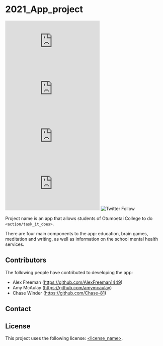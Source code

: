 # 2021_App_project

<!--- These are examples. See https://shields.io for others or to customize this set of shields. You might want to include dependencies, project status and licence info here --->
![GitHub repo size](https://img.shields.io/github/repo-size/scottydocs/README-template.md)
![GitHub contributors](https://img.shields.io/github/contributors/scottydocs/README-template.md)
![GitHub stars](https://img.shields.io/github/stars/scottydocs/README-template.md?style=social)
![GitHub forks](https://img.shields.io/github/forks/scottydocs/README-template.md?style=social)
![Twitter Follow](https://img.shields.io/twitter/follow/scottydocs?style=social)

Project name is an app that allows students of Otumoetai College to do `<action/task_it_does>`.

There are four main components to the app: education, brain games, meditation and writing, as well as information on the school mental health services. 

## Contributors

The following people have contributed to developing the app:

* Alex Freeman (https://github.com/AlexFreeman1449)
* Amy McAulay (https://github.com/amymcaulay)
* Chase Winder (https://github.com/Chase-81)

## Contact



## License
<!--- If you're not sure which open license to use see https://choosealicense.com/--->

This project uses the following license: [<license_name>](<link>).
